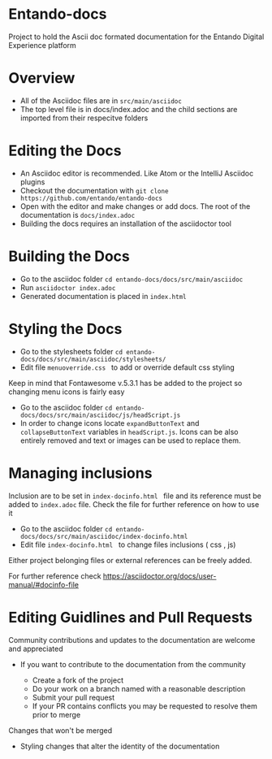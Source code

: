 # Entando-docs
Project to hold the Ascii doc formated documentation for the Entando Digital Experience platform

# Overview
* All of the Asciidoc files are in `src/main/asciidoc`
* The top level file is in docs/index.adoc and the child sections are imported from their respecitve folders

# Editing the Docs
* An Asciidoc editor is recommended. Like Atom or the IntelliJ Asciidoc plugins
* Checkout the documentation with `git clone https://github.com/entando/entando-docs`
* Open with the editor and make changes or add docs. The root of the documentation is `docs/index.adoc`
* Building the docs requires an installation of the asciidoctor tool

# Building the Docs
* Go to the asciidoc folder `cd entando-docs/docs/src/main/asciidoc`
* Run  `asciidoctor index.adoc `
* Generated documentation is placed in `index.html`

# Styling the Docs
* Go to the stylesheets folder `cd entando-docs/docs/src/main/asciidoc/stylesheets/`
* Edit file  `menuoverride.css ` to add or override default css styling

Keep in mind that Fontawesome v.5.3.1 has be added to the project so changing menu icons is fairly easy

 * Go to the asciidoc folder `cd entando-docs/docs/src/main/asciidoc/js/headScript.js`
 * In order to change icons locate `expandButtonText` and `collapseButtonText` variables in  `headScript.js`. Icons can be also entirely removed and text or images can be used to replace them.

# Managing inclusions 

Inclusion are to be set in `index-docinfo.html ` file and its reference must be added to `index.adoc` file.
Check the file for further reference on how to use it

* Go to the asciidoc folder `cd entando-docs/docs/src/main/asciidoc/index-docinfo.html`
* Edit file  `index-docinfo.html ` to change files inclusions ( css , js)

Either project belonging files or external references can be freely added.

For further reference check https://asciidoctor.org/docs/user-manual/#docinfo-file

# Editing Guidlines and Pull Requests

Community contributions and updates to the documentation are welcome and appreciated

* If you want to contribute to the documentation from the community

  * Create a fork of the project
  * Do your work on a branch named with a reasonable description
  * Submit your pull request
  * If your PR contains conflicts you may be requested to resolve them prior to merge

Changes that won't be merged
* Styling changes that alter the identity of the documentation
